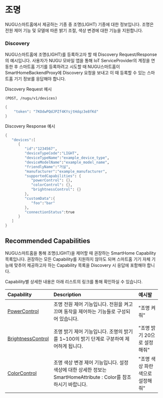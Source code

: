 # 조명

NUGU스마트홈에서 제공하는 기종 중 조명\(LIGHT\) 기종에 대한 정보입니다. 조명은 전원 제어 기능 및 모델에 따른 밝기 조절, 색상 변경에 대한 기능을 지원합니다.

### Discovery

NUGU스마트홈에 조명\(LIGHT\)를 등록하고자 할 때 Discovery Request/Response의 예시입니다. 사용자가 NUGU 모바일 앱을 통해 IoT ServiceProvider의 계정을 연동한 후 스마트홈 기기를 등록하려고 시도할 때 NUGU스마트홈이 SmartHomeBackendProxy에 Discovery 요청을 보내고 이 때 등록할 수 있는 스마트홈 기기 정보를 응답해야 합니다.

Discovery Request 예시

```scheme
(POST, /nugu/v1/devices)

{
    "token": "7KOdwPQdJPZf4KYsjtHdqz3e8fKd"
}
```

Discovery Response 예시

```scheme
{
   "devices":[
      {
         "id":"1234567",
         "deviceTypeCode":"LIGHT",
         "deviceTypeName":"example_device_type",
         "deviceModelName":"example_model_name",
         "friendlyName":"거실",
         "manufacturer":"example_manufacturer",
         "supportedCapabilities": {
            "powerControl": {},
            "colorControl": {},
            "brightnessControl": {}
         },
         "customData":{
            "foo":"bar"
         },
         "connectionStatus":true
      }
   ]
}
```

## Recommended Capabilities

NUGU스마트홈을 통해 조명\(LIGHT\)을 제어할 때 권장하는 SmartHome Capability 목록입니다. 권장하는 모든 Capability를 지원하지 않아도 되며 스마트홈 기기 자체 기능에 맞추어 제공하고자 하는 Capability 목록을 Discovery 시 응답에 포함해야 합니다.

Capability별 상세한 내용은 아래 리스트의 링크를 통해 확인하실 수 있습니다.

| Capability | Description | 예시발 |
| :--- | :--- | :--- |
| [PowerControl](../smarthomecapability/powercontrol-interface.md) | 조명 전원 제어 기능입니다. 전원을 켜고 끄며 동작을 제어하는 기능들로 구성되어 있습니다. | "조명 켜줘" |
| [BrightnessControl](../smarthomecapability/brightnesscontrol-interface.md) | 조명 밝기 제어 기능입니다. 조명의 밝기를 1~100의 밝기 단계로 구분하여 제어하게 됩니다. | "조명 밝기 20으로 설정해줘" |
| [ColorControl](../smarthomecapability/colorcontrol-interface.md) | 조명 색상 변경 제어 기능입니다. 설정 색상에 대한 상세한 정보는 SmartHomeAttribute : Color를 참조하시기 바랍니다. | "조명 색상 파란색으로 설정해줘" |

